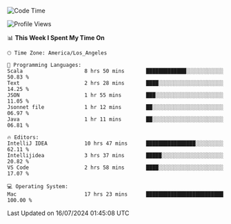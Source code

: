 <!--START_SECTION:waka-->
![Code Time](http://img.shields.io/badge/Code%20Time-1%2C112%20hrs%2023%20mins-blue)

![Profile Views](http://img.shields.io/badge/Profile%20Views-0-blue)

📊 **This Week I Spent My Time On** 

```text
🕑︎ Time Zone: America/Los_Angeles

💬 Programming Languages: 
Scala                    8 hrs 50 mins       █████████████░░░░░░░░░░░░   50.83 % 
Text                     2 hrs 28 mins       ████░░░░░░░░░░░░░░░░░░░░░   14.25 % 
JSON                     1 hr 55 mins        ███░░░░░░░░░░░░░░░░░░░░░░   11.05 % 
Jsonnet file             1 hr 12 mins        ██░░░░░░░░░░░░░░░░░░░░░░░   06.97 % 
Java                     1 hr 11 mins        ██░░░░░░░░░░░░░░░░░░░░░░░   06.81 % 

🔥 Editors: 
IntelliJ IDEA            10 hrs 47 mins      ████████████████░░░░░░░░░   62.11 % 
Intellijidea             3 hrs 37 mins       █████░░░░░░░░░░░░░░░░░░░░   20.82 % 
VS Code                  2 hrs 58 mins       ████░░░░░░░░░░░░░░░░░░░░░   17.07 % 

💻 Operating System: 
Mac                      17 hrs 23 mins      █████████████████████████   100.00 % 
```


 Last Updated on 16/07/2024 01:45:08 UTC
<!--END_SECTION:waka-->
